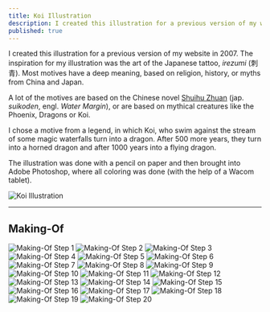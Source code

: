 ```yaml
---
title: Koi Illustration
description: I created this illustration for a previous version of my website in 2007 with a pencil on paper and then brought it into Adobe Photoshop, where all coloring was done.
published: true
---
```


<Row variant="bigLeft">

I created this illustration for a previous version of my website in 2007. The inspiration for my illustration was the art of the Japanese tattoo, _irezumi_ (刺青). Most motives have a deep meaning, based on religion, history, or myths from China and Japan.

A lot of the motives are based on the Chinese novel [Shuihu Zhuan](https://en.wikipedia.org/wiki/Water_Margin) (jap. _suikoden_, engl. _Water Margin_), or are based on mythical creatures like the Phoenix, Dragons or Koi.

I chose a motive from a legend, in which Koi, who swim against the stream of some magic waterfalls turn into a dragon. After 500 more years, they turn into a horned dragon and after 1000 years into a flying dragon.

The illustration was done with a pencil on paper and then brought into Adobe Photoshop, where all coloring was done (with the help of a Wacom tablet).

</Row>

<Row variant="fullsize">

![Koi Illustration](./images/cover.jpg)

</Row>

---

## Making-Of

<Row variant="fullsize">

![Making-Of Step 1](./images/koi-making-of-01.jpg)
![Making-Of Step 2](./images/koi-making-of-02.jpg)
![Making-Of Step 3](./images/koi-making-of-03.jpg)
![Making-Of Step 4](./images/koi-making-of-04.jpg)
![Making-Of Step 5](./images/koi-making-of-05.jpg)
![Making-Of Step 6](./images/koi-making-of-06.jpg)
![Making-Of Step 7](./images/koi-making-of-07.jpg)
![Making-Of Step 8](./images/koi-making-of-08.jpg)
![Making-Of Step 9](./images/koi-making-of-09.jpg)
![Making-Of Step 10](./images/koi-making-of-10.jpg)
![Making-Of Step 11](./images/koi-making-of-11.jpg)
![Making-Of Step 12](./images/koi-making-of-12.jpg)
![Making-Of Step 13](./images/koi-making-of-13.jpg)
![Making-Of Step 14](./images/koi-making-of-14.jpg)
![Making-Of Step 15](./images/koi-making-of-15.jpg)
![Making-Of Step 16](./images/koi-making-of-16.jpg)
![Making-Of Step 17](./images/koi-making-of-17.jpg)
![Making-Of Step 18](./images/koi-making-of-18.jpg)
![Making-Of Step 19](./images/koi-making-of-19.jpg)
![Making-Of Step 20](./images/koi-making-of-20.jpg)

</Row>
